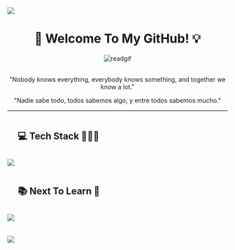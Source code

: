 <img src="https://user-images.githubusercontent.com/73097560/115834477-dbab4500-a447-11eb-908a-139a6edaec5c.gif">
<div align="center">  
    <h1 style="display: inline-block">💾 Welcome To My GitHub! 💡</h1>  
</div>
<div align="center">
  <img src="https://media.giphy.com/media/v1.Y2lkPTc5MGI3NjExZjc2OGtuYzJueWs5czdnMDE3NnluNHZqcjE0eXFjeXZvM3Njdzh3cSZlcD12MV9pbnRlcm5hbF9naWZfYnlfaWQmY3Q9Zw/f3iwJFOVOwuy7K6FFw/giphy.gif" alt="readgif">
</div>
<br>
<p align="center">
  "Nobody knows everything, everybody knows something, and together we know a lot."
</p>
<p align="center">
  "Nadie sabe todo, todos sabemos algo, y entre todos sabemos mucho."
</p>
<hr style="border-top: 0.1px solid #ccc;">

<div>
  <ul>
    <summary><h2 style="display: inline-block">💻 Tech Stack 👨🏻‍💻</h2></summary>
  </ul>
</div>
<div>
  <a href="https://skillicons.dev">
    <img src="https://skillicons.dev/icons?i=html,css,sass,bootstrap,js,react,firebase,nodejs,express,postgres,mongodb,postman,wordpress" />
  </a>
</div>
<div>
  <ul>
    <summary><h2 style="display: inline-block">📚 Next To Learn 🧐</h2></summary>
  </ul>
</div>
<div>
  <a href="https://skillicons.dev">
    <img src="https://skillicons.dev/icons?i=ts,nestjs,docker,aws,py" />
  </a>
</div>
<br>
<br>
<img src="https://user-images.githubusercontent.com/73097560/115834477-dbab4500-a447-11eb-908a-139a6edaec5c.gif">
